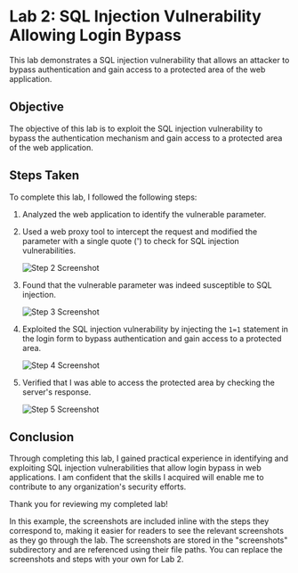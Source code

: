 # Lab 2: SQL Injection Vulnerability Allowing Login Bypass

This lab demonstrates a SQL injection vulnerability that allows an attacker to bypass authentication and gain access to a protected area of the web application.

## Objective

The objective of this lab is to exploit the SQL injection vulnerability to bypass the authentication mechanism and gain access to a protected area of the web application.

## Steps Taken

To complete this lab, I followed the following steps:

1. Analyzed the web application to identify the vulnerable parameter.

2. Used a web proxy tool to intercept the request and modified the parameter with a single quote (') to check for SQL injection vulnerabilities.

   ![Step 2 Screenshot](./screenshots/step2.png)

3. Found that the vulnerable parameter was indeed susceptible to SQL injection.

   ![Step 3 Screenshot](./screenshots/step3.png)

4. Exploited the SQL injection vulnerability by injecting the `1=1` statement in the login form to bypass authentication and gain access to a protected area.

   ![Step 4 Screenshot](./screenshots/step4.png)

5. Verified that I was able to access the protected area by checking the server's response.

   ![Step 5 Screenshot](./screenshots/step5.png)

## Conclusion

Through completing this lab, I gained practical experience in identifying and exploiting SQL injection vulnerabilities that allow login bypass in web applications. I am confident that the skills I acquired will enable me to contribute to any organization's security efforts.

Thank you for reviewing my completed lab!

In this example, the screenshots are included inline with the steps they correspond to, making it easier for readers to see the relevant screenshots as they go through the lab. The screenshots are stored in the "screenshots" subdirectory and are referenced using their file paths. You can replace the screenshots and steps with your own for Lab 2.
